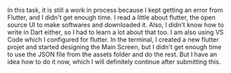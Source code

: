 In this task, it is still a work in process because I kept getting an error from Flutter, and I didn't get enough time. I read a little about flutter, the open source UI to make softwares and downloaded it. Also, I didn't know how to write in Dart either, so I had to learn a lot about that too. I am also using VS Code which I configured for flutter. In the terminal, I created a new flutter projet and started designing the Main Screen, but I didn't get enough time to use the JSON file from the assets folder and do the rest. But I have an idea how to do it now, which I will definitely continue after submitting this.
